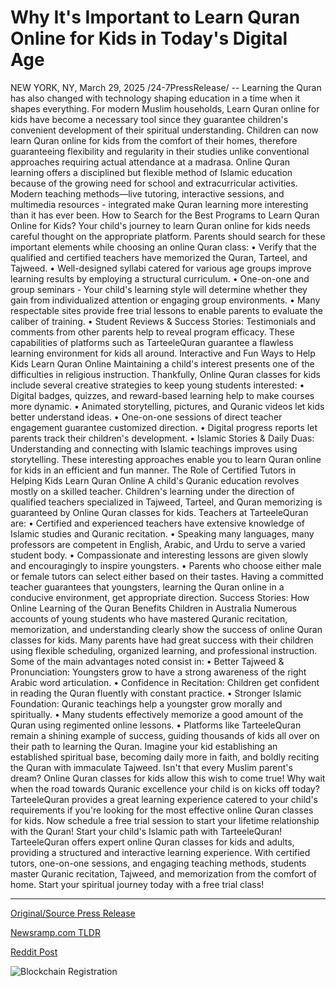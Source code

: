 # Why It's Important to Learn Quran Online for Kids in Today's Digital Age

NEW YORK, NY, March 29, 2025 /24-7PressRelease/ -- Learning the Quran has also changed with technology shaping education in a time when it shapes everything. For modern Muslim households, Learn Quran online for kids have become a necessary tool since they guarantee children's convenient development of their spiritual understanding. Children can now learn Quran online for kids from the comfort of their homes, therefore guaranteeing flexibility and regularity in their studies unlike conventional approaches requiring actual attendance at a madrasa.  Online Quran learning offers a disciplined but flexible method of Islamic education because of the growing need for school and extracurricular activities. Modern teaching methods—live tutoring, interactive sessions, and multimedia resources - integrated make Quran learning more interesting than it has ever been.  How to Search for the Best Programs to Learn Quran Online for Kids?  Your child's journey to learn Quran online for kids needs careful thought on the appropriate platform. Parents should search for these important elements while choosing an online Quran class:  • Verify that the qualified and certified teachers have memorized the Quran, Tarteel, and Tajweed. • Well-designed syllabi catered for various age groups improve learning results by employing a structural curriculum. • One-on-one and group seminars - Your child's learning style will determine whether they gain from individualized attention or engaging group environments. • Many respectable sites provide free trial lessons to enable parents to evaluate the caliber of training. • Student Reviews & Success Stories: Testimonials and comments from other parents help to reveal program efficacy.  These capabilities of platforms such as TarteeleQuran guarantee a flawless learning environment for kids all around.  Interactive and Fun Ways to Help Kids Learn Quran Online  Maintaining a child's interest presents one of the difficulties in religious instruction. Thankfully, Online Quran classes for kids include several creative strategies to keep young students interested:  • Digital badges, quizzes, and reward-based learning help to make courses more dynamic. • Animated storytelling, pictures, and Quranic videos let kids better understand ideas. • One-on-one sessions of direct teacher engagement guarantee customized direction. • Digital progress reports let parents track their children's development. • Islamic Stories & Daily Duas: Understanding and connecting with Islamic teachings improves using storytelling.  These interesting approaches enable you to learn Quran online for kids in an efficient and fun manner.  The Role of Certified Tutors in Helping Kids Learn Quran Online  A child's Quranic education revolves mostly on a skilled teacher. Children's learning under the direction of qualified teachers specialized in Tajweed, Tarteel, and Quran memorizing is guaranteed by Online Quran classes for kids. Teachers at TarteeleQuran are:  • Certified and experienced teachers have extensive knowledge of Islamic studies and Quranic recitation. • Speaking many languages, many professors are competent in English, Arabic, and Urdu to serve a varied student body. • Compassionate and interesting lessons are given slowly and encouragingly to inspire youngsters. • Parents who choose either male or female tutors can select either based on their tastes.  Having a committed teacher guarantees that youngsters, learning the Quran online in a conducive environment, get appropriate direction.  Success Stories: How Online Learning of the Quran Benefits Children in Australia  Numerous accounts of young students who have mastered Quranic recitation, memorization, and understanding clearly show the success of online Quran classes for kids. Many parents have had great success with their children using flexible scheduling, organized learning, and professional instruction. Some of the main advantages noted consist in:  • Better Tajweed & Pronunciation: Youngsters grow to have a strong awareness of the right Arabic word articulation. • Confidence in Recitation: Children get confident in reading the Quran fluently with constant practice. • Stronger Islamic Foundation: Quranic teachings help a youngster grow morally and spiritually. • Many students effectively memorize a good amount of the Quran using regimented online lessons. • Platforms like TarteeleQuran remain a shining example of success, guiding thousands of kids all over on their path to learning the Quran.  Imagine your kid establishing an established spiritual base, becoming daily more in faith, and boldly reciting the Quran with immaculate Tajweed. Isn't that every Muslim parent's dream? Online Quran classes for kids allow this wish to come true! Why wait when the road towards Quranic excellence your child is on kicks off today?  TarteeleQuran provides a great learning experience catered to your child's requirements if you're looking for the most effective online Quran classes for kids. Now schedule a free trial session to start your lifetime relationship with the Quran!  Start your child's Islamic path with TarteeleQuran!  TarteeleQuran offers expert online Quran classes for kids and adults, providing a structured and interactive learning experience. With certified tutors, one-on-one sessions, and engaging teaching methods, students master Quranic recitation, Tajweed, and memorization from the comfort of home. Start your spiritual journey today with a free trial class! 

---

[Original/Source Press Release](https://www.24-7pressrelease.com/press-release/521131/why-its-important-to-learn-quran-online-for-kids-in-todays-digital-age)
                    

[Newsramp.com TLDR](https://newsramp.com/curated-news/revolutionizing-quran-learning-online-classes-for-kids-with-tarteelequran/53d3794321552a25dd417418d45c9ec4) 

 



[Reddit Post](https://www.reddit.com/r/newsramp/comments/1jmgwyu/revolutionizing_quran_learning_online_classes_for/) 



![Blockchain Registration](https://cdn.newsramp.app/24-7PressRelease/qrcode/253/29/echoK1aW.webp)